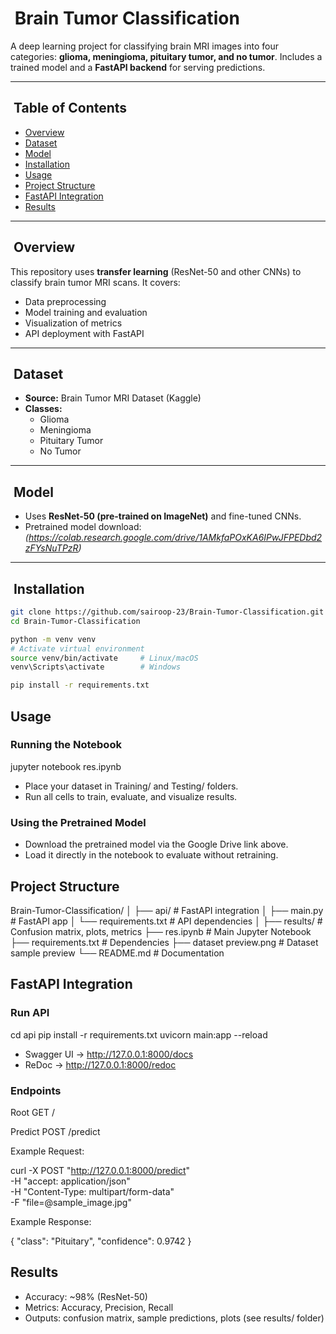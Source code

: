 # ​ Brain Tumor Classification

A deep learning project for classifying brain MRI images into four categories: **glioma, meningioma, pituitary tumor, and no tumor**. Includes a trained model and a **FastAPI backend** for serving predictions.

---

## ​ Table of Contents

- [Overview](#overview)  
- [Dataset](#dataset)  
- [Model](#model) 
- [Installation](#installation)  
- [Usage](#usage)  
- [Project Structure](#project-structure)  
- [FastAPI Integration](#fastapi-integration)  
- [Results](#results)  


---

## ​ Overview

This repository uses **transfer learning** (ResNet-50 and other CNNs) to classify brain tumor MRI scans. It covers:

- Data preprocessing  
- Model training and evaluation  
- Visualization of metrics  
- API deployment with FastAPI  

---

## ​ Dataset

- **Source:** Brain Tumor MRI Dataset (Kaggle)  
- **Classes:**
  - Glioma  
  - Meningioma  
  - Pituitary Tumor  
  - No Tumor  

---

## ​ Model

- Uses **ResNet-50 (pre-trained on ImageNet)** and fine-tuned CNNs.  
- Pretrained model download: *(https://colab.research.google.com/drive/1AMkfaPOxKA6IPwJFPEDbd2zFYsNuTPzR)*

---

## ​​ Installation

```bash
git clone https://github.com/sairoop-23/Brain-Tumor-Classification.git
cd Brain-Tumor-Classification

python -m venv venv
# Activate virtual environment
source venv/bin/activate     # Linux/macOS
venv\Scripts\activate        # Windows

pip install -r requirements.txt
```


## Usage
### Running the Notebook
jupyter notebook res.ipynb

- Place your dataset in Training/ and Testing/ folders.  
- Run all cells to train, evaluate, and visualize results.

### Using the Pretrained Model

- Download the pretrained model via the Google Drive link above.  
- Load it directly in the notebook to evaluate without retraining.


## Project Structure

Brain-Tumor-Classification/
│
├── api/                  # FastAPI integration
│   ├── main.py           # FastAPI app
│   └── requirements.txt  # API dependencies
│
├── results/              # Confusion matrix, plots, metrics
├── res.ipynb             # Main Jupyter Notebook
├── requirements.txt      # Dependencies
├── dataset preview.png   # Dataset sample preview
└── README.md             # Documentation

## FastAPI Integration

### Run API

cd api
pip install -r requirements.txt
uvicorn main:app --reload

- Swagger UI → http://127.0.0.1:8000/docs
- ReDoc → http://127.0.0.1:8000/redoc

### Endpoints

Root
GET /

Predict
POST /predict

Example Request:

curl -X POST "http://127.0.0.1:8000/predict" \
     -H "accept: application/json" \
     -H "Content-Type: multipart/form-data" \
     -F "file=@sample_image.jpg"

Example Response:

{
  "class": "Pituitary",
  "confidence": 0.9742
}

## Results

- Accuracy: ~98% (ResNet-50)
- Metrics: Accuracy, Precision, Recall
- Outputs: confusion matrix, sample predictions, plots (see results/ folder)
